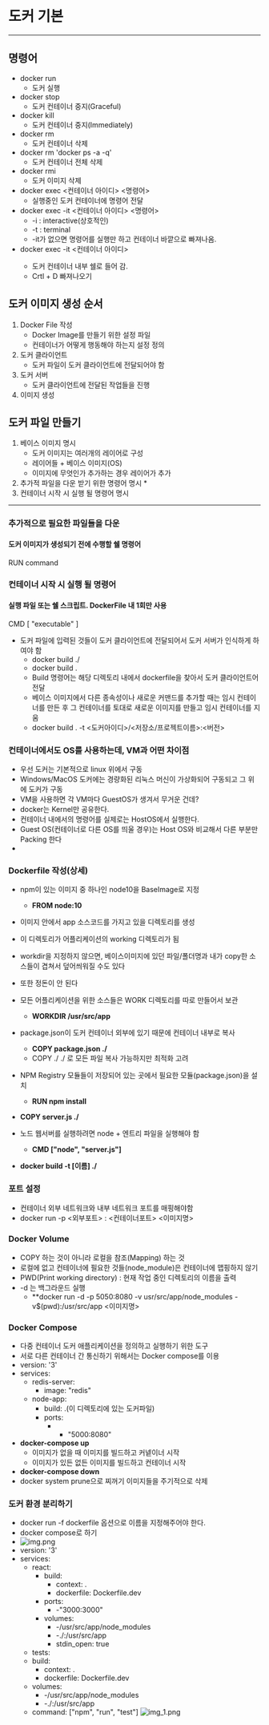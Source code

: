 # 도커 기본
<hr>

## 명령어
* docker run
  * 도커 실행
* docker stop
  * 도커 컨테이너 중지(Graceful)
* docker kill
  * 도커 컨테이너 중지(Immediately)
* docker rm
  * 도커 컨테이너 삭제
* docker rm 'docker ps -a -q'
  * 도커 컨테이너 전체 삭제
* docker rmi
  * 도커 이미지 삭제
* docker exec <컨테이너 아이디> <명령어>
  * 실행중인 도커 컨테이너에 명령어 전달
* docker exec -it <컨테이너 아이디> <명령어>
  * -i : interactive(상호적인)
  * -t : terminal
  * -it가 없으면 명령어를 실행만 하고 컨테이너 바깥으로 빠져나옴.
* docker exec -it <컨테이너 아이디> <sh>
  * 도커 컨테이너 내부 쉘로 들어 감.
  * Crtl + D 빠져나오기

## 도커 이미지 생성 순서
1. Docker File 작성
   * Docker Image를 만들기 위한 설정 파일
   * 컨테이너가 어떻게 행동해야 하는지 설정 정의
2. 도커 클라이언트
   * 도커 파일이 도커 클라이언트에 전달되어야 함
3. 도커 서버
   * 도커 클라이언트에 전달된 작업들을 진행
4. 이미지 생성

## 도커 파일 만들기
1. 베이스 이미지 명시
   * 도커 이미지는 여러개의 레이어로 구성
   * 레이어들 + 베이스 이미지(OS)
   * 이미지에 무엇인가 추가하는 경우 레이어가 추가
2. 추가적 파일을 다운 받기 위한 명령어 명시
   * 
3. 컨테이너 시작 시 실행 될 명령어 명시
<hr>

### 추가적으로 필요한 파일들을 다운
#### 도커 이미지가 생성되기 전에 수행할 쉘 명령어
RUN command

### 컨테이너 시작 시 실행 될 명령어
#### 실행 파일 또는 쉘 스크립트. DockerFile 내 1회만 사용
CMD [ "executable" ]

* 도커 파일에 입력된 것들이 도커 클라이언트에 전달되어서 도커 서버가 인식하게 하여야 함
  * docker build ./ 
  * docker build .
  * Build 명령어는 해당 디렉토리 내에서 dockerfile을 찾아서 도커 클라이언트어 전달
  * 베이스 이미지에서 다른 종속성이나 새로운 커맨드를 추가할 때는 임시 컨테이너를 만든 후 그 컨테이너를 토대로 새로운 이미지를 만들고 임시 컨테이너를 지움
  * docker build . -t <도커아이디>/<저장소/프로젝트이름>:<버전>

  
### 컨테이너에서도 OS를 사용하는데, VM과 어떤 차이점
* 우선 도커는 기본적으로 linux 위에서 구동
* Windows/MacOS 도커에는 경량화된 리눅스 머신이 가상화되어 구동되고 그 위에 도커가 구동
* VM을 사용하면 각 VM마다 GuestOS가 생겨서 무거운 건데?
* docker는 Kernel만 공유한다.
* 컨테이너 내에서의 명령어를 실제로는 HostOS에서 실행한다.
* Guest OS(컨테이너로 다른 OS를 띄울 경우)는 Host OS와 비교해서 다른 부분만 Packing  한다
* 
### Dockerfile 작성(상세)
* npm이 있는 이미지 중 하나인 node10을 BaseImage로 지정
  * **FROM node:10**

* 이미지 안에서 app 소스코드를 가지고 있을 디렉토리를 생성
* 이 디렉토리가 어플리케이션의 working 디렉토리가 됨
* workdir을 지정하지 않으면, 베이스이미지에 있던 파일/폴더명과 내가 copy한 소스들이 겹쳐서 덮어씌워질 수도 있다
* 또한 정돈이 안 된다
* 모든 어플리케이션을 위한 소스들은 WORK 디렉토리를 따로 만들어서 보관
  * **WORKDIR /usr/src/app**

* package.json이 도커 컨테이너 외부에 있기 때문에 컨테이너 내부로 복사
  * **COPY package.json ./**
  * COPY ./ ./ 로 모든 파일 복사 가능하지만 최적화 고려

* NPM Registry 모듈들이 저장되어 있는 곳에서 필요한 모듈(package.json)을 설치
  * **RUN npm install**

* **COPY server.js ./**

* 노드 웹서버를 실행하려면 node + 엔트리 파일을 실행해야 함
  * **CMD ["node", "server.js"]**

* **docker build -t [이름] ./**

### 포트 설정
* 컨테이너 외부 네트워크와 내부 네트워크 포트를 매핑해야함
* docker run -p <외부포트> : <컨테이너포트> <이미지명>

### Docker Volume
* COPY 하는 것이 아니라 로컬을 참조(Mapping) 하는 것
* 로컬에 없고 컨테이너에 필요한 것들(node_module)은 컨테이너에 맵핑하지 않기
* PWD(Print working directory) : 현재 작업 중인 디렉토리의 이름을 출력
* -d 는 백그라운드 실행
  * **docker run -d -p 5050:8080 -v usr/src/app/node_modules -v$(pwd):/usr/src/app <이미지명>

### Docker Compose
* 다중 컨테이너 도커 애플리케이션을 정의하고 실행하기 위한 도구
* 서로 다른 컨테이너 간 통신하기 위해서는 Docker compose를 이용
* version: '3'
* services:
  * redis-server:
    * image: "redis"
  * node-app:
    * build: .(이 디렉토리에 있는 도커파일)
    * ports:
      * - "5000:8080"
* **docker-compose up** 
  * 이미지가 없을 때 이미지를 빌드하고 커넽이너 시작
  * 이미지가 있든 없든 이미지를 빌드하고 컨테이너 시작
* **docker-compose down**
* docker system prune으로 찌꺼기 이미지들을 주기적으로 삭제

### 도커 환경 분리하기
* docker run -f dockerfile 옵션으로 이름을 지정해주어야 한다.
* docker compose로 하기
* ![img.png](img.png)
* version: '3'
* services:
  * react:
    * build:
      * context: .
      * dockerfile: Dockerfile.dev
    * ports:
      * -"3000:3000"
    * volumes:
      * -/usr/src/app/node_modules
      * -./:/usr/src/app
      * stdin_open: true 
  * tests:
  * build:
    * context: .
    * dockerfile: Dockerfile.dev
  * volumes:
    * -/usr/src/app/node_modules
    * -./:/usr/src/app 
  * command: ["npm", "run", "test"]
![img_1.png](img_1.png)
